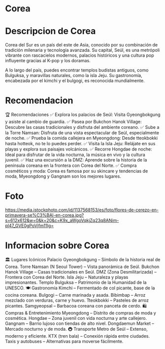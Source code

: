 # Corea 

# Descripcion de Corea
Corea del Sur es un país del este de Asia, conocido por su combinación de tradición milenaria y tecnología avanzada. Su capital, Seúl, es una metrópoli vibrante con rascacielos modernos, palacios históricos y una cultura pop influyente gracias al K-pop y los doramas.

A lo largo del país, puedes encontrar templos budistas antiguos, como Bulguksa, y maravillas naturales, como la isla Jeju. Su gastronomía, encabezada por el kimchi y el bulgogi, es reconocida mundialmente.

# Recomendacion
🏆 Recomendaciones
✅ Explora los palacios de Seúl: Visita Gyeongbokgung y asiste al cambio de guardia.
✅ Pasea por Bukchon Hanok Village: Descubre las casas tradicionales y disfruta del ambiente coreano.
✅ Sube a la Torre Namsan: Disfruta de una vista espectacular de Seúl, especialmente de noche.
✅ Prueba la comida callejera en Myeongdong: Desde tteokbokki hasta hotteok, no te lo puedes perder.
✅ Visita la Isla Jeju: Relájate en sus playas y explora sus paisajes volcánicos.
✅ Recorre Hongdae de noche: Ideal para disfrutar de la vida nocturna, la música en vivo y la cultura juvenil.
✅ Haz una excursión a la DMZ: Aprende sobre la historia de la península coreana en la frontera con Corea del Norte.
✅ Compra cosméticos y moda: Corea es famosa por su skincare y tendencias de moda, Myeongdong y Gangnam son los mejores lugares.

# Foto
https://media.istockphoto.com/id/1137568153/es/foto/flores-de-cerezo-en-primavera-se%C3%BAl-en-corea.jpg?s=612x612&w=0&k=20&c=K9x_aWgoVqkjZq23q8ANim-pl47_GVE0gPoVjfm11Ig=

# Informacion sobre Corea
🏛️ Lugares Icónicos
Palacio Gyeongbokgung – Símbolo de la historia real de Corea.
Torre Namsan (N Seoul Tower) – Vista panorámica de Seúl.
Bukchon Hanok Village – Casas tradicionales en Seúl.
DMZ (Zona Desmilitarizada) – Frontera con Corea del Norte.
Isla Jeju – Naturaleza y playas impresionantes.
Templo Bulguksa – Patrimonio de la Humanidad de la UNESCO.
🍽️ Gastronomía
Kimchi – Fermentado de col picante, base de la cocina coreana.
Bulgogi – Carne marinada y asada.
Bibimbap – Arroz mezclado con verduras, carne y huevo.
Tteokbokki – Pasteles de arroz picantes.
Samgyeopsal – Barbacoa coreana con panceta de cerdo.
🛍️ Compras & Entretenimiento
Myeongdong – Distrito de compras de moda y cosmética.
Hongdae – Zona juvenil con vida nocturna y arte callejero.
Gangnam – Barrio lujoso con tiendas de alto nivel.
Dongdaemun Market – Mercado nocturno y de moda.
🚇 Transporte
Metro de Seúl – Extenso, moderno y eficiente.
KTX (tren bala) – Conexión rápida entre ciudades.
Taxis y autobuses – Alternativas para moverse fácilmente.